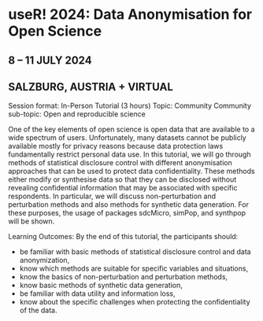 # useR! 2024: Data Anonymisation for Open Science

## 8 – 11 JULY 2024
## SALZBURG, AUSTRIA + VIRTUAL

Session format: In-Person Tutorial (3 hours)
Topic: Community
Community sub-topic: Open and reproducible science

One of the key elements of open science is open data that are available to a wide spectrum of users. Unfortunately, many datasets cannot be publicly available mostly for privacy reasons because data protection laws fundamentally restrict personal data use.
In this tutorial, we will go through methods of statistical disclosure control with different anonymisation approaches that can be used to protect data confidentiality. These methods either modify or synthesise data so that they can be disclosed without revealing confidential information that may be associated with specific respondents. In particular, we will discuss non-perturbation and perturbation methods and also methods for synthetic data generation.
For these purposes, the usage of packages sdcMicro, simPop, and synthpop will be shown.

Learning Outcomes:
By the end of this tutorial, the participants should:
- be familiar with basic methods of statistical disclosure control and data anonymization,
- know which methods are suitable for specific variables and situations,
- know the basics of non-perturbation and perturbation methods,
- know basic methods of synthetic data generation,
- be familiar with data utility and information loss,
- know about the specific challenges when protecting the confidentiality of the data.
